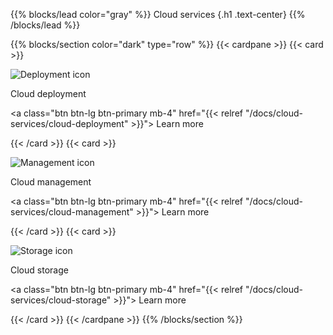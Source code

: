 {{% blocks/lead color="gray" %}}
Cloud services
{.h1 .text-center}
{{% /blocks/lead %}}

{{% blocks/section color="dark" type="row" %}}
{{< cardpane >}}
{{< card >}}

![Deployment icon](/cloud-deployments.png)

Cloud deployment

<a class="btn btn-lg btn-primary mb-4" href="{{< relref "/docs/cloud-services/cloud-deployment" >}}">
Learn more <i class="fas fa-arrow-alt-circle-right ms-2"></i>
</a>

{{< /card >}}
{{< card >}}

![Management icon](/management.png)

Cloud management

<a class="btn btn-lg btn-primary mb-4" href="{{< relref "/docs/cloud-services/cloud-management" >}}">
Learn more <i class="fas fa-arrow-alt-circle-right ms-2"></i>
</a>

{{< /card >}}
{{< card >}}

![Storage icon](/cloud-storage.png)

Cloud storage

<a class="btn btn-lg btn-primary mb-4" href="{{< relref "/docs/cloud-services/cloud-storage" >}}">
Learn more <i class="fas fa-arrow-alt-circle-right ms-2"></i>
</a>

{{< /card >}}
{{< /cardpane >}}
{{% /blocks/section %}}